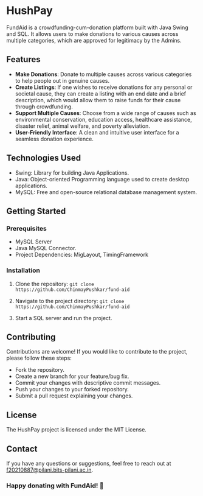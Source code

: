 # HushPay

FundAid is a crowdfunding-cum-donation platform built with Java Swing and SQL. It allows users to make donations to various causes across multiple categories, which are approved for legitimacy by the Admins.

## Features

- **Make Donations**: Donate to multiple causes across various categories to help people out in genuine causes.
- **Create Listings**: If one wishes to receive donations for any personal or societal cause, they can create a listing with an end date and a brief description, which would allow them to raise funds for their cause through crowdfunding.
- **Support Multiple Causes**: Choose from a wide range of causes such as environmental conservation, education access, healthcare assistance, disaster relief, animal welfare, and poverty alleviation.
- **User-Friendly Interface**: A clean and intuitive user interface for a seamless donation experience.

## Technologies Used

- Swing: Library for building Java Applications.
- Java: Object-oriented Programming language used to create desktop applications.
- MySQL: Free and open-source relational database management system.

## Getting Started

### Prerequisites

- MySQL Server
- Java MySQL Connector.
- Project Dependencies: MigLayout, TimingFramework

### Installation

1. Clone the repository:
   `git clone https://github.com/ChinmayPushkar/fund-aid`
2. Navigate to the project directory:
   `git clone https://github.com/ChinmayPushkar/fund-aid`

3. Start a SQL server and run the project.

## Contributing

Contributions are welcome! If you would like to contribute to the project, please follow these steps:

- Fork the repository.
- Create a new branch for your feature/bug fix.
- Commit your changes with descriptive commit messages.
- Push your changes to your forked repository.
- Submit a pull request explaining your changes.

## License

The HushPay project is licensed under the MIT License.

## Contact

If you have any questions or suggestions, feel free to reach out at f20210887@pilani.bits-pilani.ac.in.

### Happy donating with FundAid! 🎉
